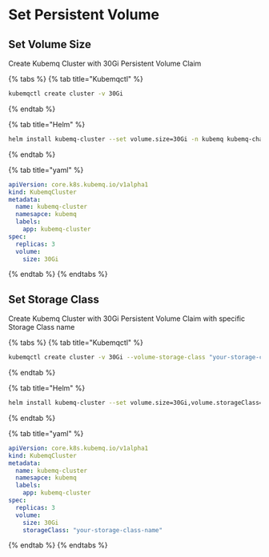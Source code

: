 # Set Persistent Volume

## Set Volume Size

Create Kubemq Cluster with 30Gi Persistent Volume Claim

{% tabs %}
{% tab title="Kubemqctl" %}
```bash
kubemqctl create cluster -v 30Gi
```
{% endtab %}

{% tab title="Helm" %}
```bash
helm install kubemq-cluster --set volume.size=30Gi -n kubemq kubemq-charts/kubemq
```
{% endtab %}

{% tab title="yaml" %}
```yaml
apiVersion: core.k8s.kubemq.io/v1alpha1
kind: KubemqCluster
metadata:
  name: kubemq-cluster
  namesapce: kubemq
  labels:
    app: kubemq-cluster
spec:
  replicas: 3
  volume:
    size: 30Gi
```
{% endtab %}
{% endtabs %}

## Set Storage Class

Create Kubemq Cluster with 30Gi Persistent Volume Claim with specific Storage Class name

{% tabs %}
{% tab title="Kubemqctl" %}
```bash
kubemqctl create cluster -v 30Gi --volume-storage-class "your-storage-class-name"
```
{% endtab %}

{% tab title="Helm" %}
```bash
helm install kubemq-cluster --set volume.size=30Gi,volume.storageClass="your-storage-class-name" -n kubemq kubemq-charts/kubemq
```
{% endtab %}

{% tab title="yaml" %}
```yaml
apiVersion: core.k8s.kubemq.io/v1alpha1
kind: KubemqCluster
metadata:
  name: kubemq-cluster
  namesapce: kubemq
  labels:
    app: kubemq-cluster
spec:
  replicas: 3
  volume:
    size: 30Gi
    storageClass: "your-storage-class-name"
```
{% endtab %}
{% endtabs %}

